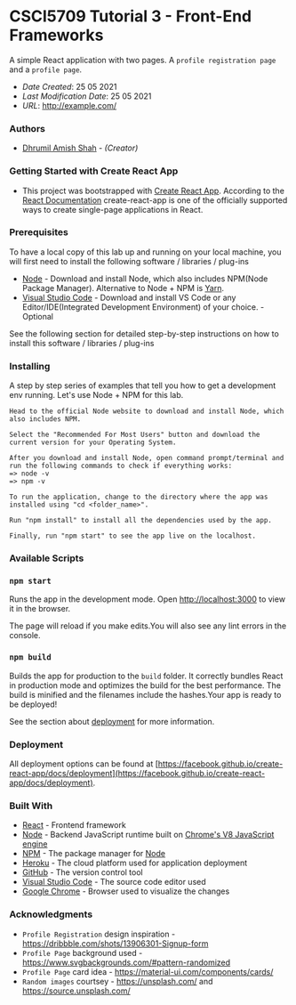 # CSCI5709 Tutorial 3 - Front-End Frameworks
A simple React application with two pages. A `profile registration page` and a `profile page`.

* *Date Created*: 25 05 2021
* *Last Modification Date*: 25 05 2021
* *URL*: <http://example.com/>

### Authors
* [Dhrumil Amish Shah](dh416386@dal.ca) - *(Creator)*

### Getting Started with Create React App
* This project was bootstrapped with [Create React App](https://github.com/facebook/create-react-app). According to the [React Documentation](https://reactjs.org/docs/create-a-new-react-app.html) create-react-app is one of the officially supported ways to create single-page applications in React.

### Prerequisites
To have a local copy of this lab up and running on your local machine, you will first need to install the following software / libraries / plug-ins

* [Node](https://nodejs.org/en/) - Download and install Node, which also includes NPM(Node Package Manager). Alternative to Node + NPM is [Yarn](https://yarnpkg.com/).
* [Visual Studio Code](https://code.visualstudio.com/) - Download and install VS Code or any Editor/IDE(Integrated Development Environment) of your choice. - Optional

See the following section for detailed step-by-step instructions on how to install this software / libraries / plug-ins

### Installing
A step by step series of examples that tell you how to get a development env running. Let's use Node + NPM for this lab.

```
Head to the official Node website to download and install Node, which also includes NPM.
```
```
Select the "Recommended For Most Users" button and download the current version for your Operating System.
```
```
After you download and install Node, open command prompt/terminal and run the following commands to check if everything works:
=> node -v
=> npm -v
```
```
To run the application, change to the directory where the app was installed using "cd <folder_name>".
```
```
Run "npm install" to install all the dependencies used by the app.
```
```
Finally, run "npm start" to see the app live on the localhost.
```
### Available Scripts
### `npm start`
Runs the app in the development mode. Open [http://localhost:3000](http://localhost:3000) to view it in the browser.

The page will reload if you make edits.You will also see any lint errors in the console.

### `npm build`
Builds the app for production to the `build` folder. It correctly bundles React in production mode and optimizes the build for the best performance. The build is minified and the filenames include the hashes.Your app is ready to be deployed!

See the section about [deployment](https://facebook.github.io/create-react-app/docs/deployment) for more information.

### Deployment
All deployment options can be found at [https://facebook.github.io/create-react-app/docs/deployment](https://facebook.github.io/create-react-app/docs/deployment).

### Built With
* [React](https://reactjs.org/) - Frontend framework
* [Node](https://nodejs.org/) - Backend JavaScript runtime built on [Chrome's V8 JavaScript engine](https://v8.dev/)
* [NPM](https://www.npmjs.com/) - The package manager for  [Node](https://nodejs.org/)
* [Heroku](https://dashboard.heroku.com/) - The cloud platform used for application deployment
* [GitHub](https://github.com/) - The version control tool
* [Visual Studio Code](https://code.visualstudio.com/download) - The source code editor used
* [Google Chrome](https://www.google.com/intl/en_in/chrome/) - Browser used to visualize the changes

### Acknowledgments
* `Profile Registration` design inspiration - <https://dribbble.com/shots/13906301-Signup-form>
* `Profile Page` background used - <https://www.svgbackgrounds.com/#pattern-randomized>
* `Profile Page` card idea - <https://material-ui.com/components/cards/>
* `Random images` courtsey - <https://unsplash.com/> and <https://source.unsplash.com/>